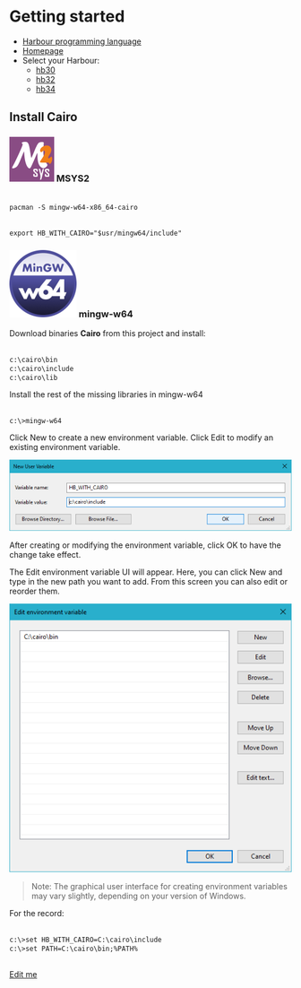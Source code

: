 # Getting started

* [Harbour programming language](https://en.wikipedia.org/wiki/Harbour_(programming_language))
* [Homepage](https://harbour.github.io)
* Select your Harbour:
   - [hb30](https://sourceforge.net/projects/harbour-project/files/)
   - [hb32](https://github.com/harbour/core)
   - [hb34](https://github.com/vszakats/harbour-core)

## Install Cairo

### ![MSYS2](../assets/img/msys2.png) MSYS2

```

pacman -S mingw-w64-x86_64-cairo

```

```

export HB_WITH_CAIRO="$usr/mingw64/include"

```

### ![mingw-w64](../assets/img/mingw-w64.png) mingw-w64

Download binaries **Cairo** from this project and install:

```

c:\cairo\bin
c:\cairo\include
c:\cairo\lib

```

Install the rest of the missing libraries in mingw-w64

```

c:\>mingw-w64

```

Click New to create a new environment variable. Click Edit to modify an existing environment variable.

![Advanced System Settings in Windows 10](../assets/img/hb-cairo_01.png "Advanced System Settings in Windows 10")

After creating or modifying the environment variable, click OK to have the change take effect.

The Edit environment variable UI will appear. Here, you can click New and type in the new path you want to add. From this screen you can also edit or reorder them.

![Advanced System Settings in Windows 10](../assets/img/hb-cairo_02.png "Advanced System Settings in Windows 10")

> Note: The graphical user interface for creating environment variables may vary slightly, depending on your version of Windows.

For the record:

```

c:\>set HB_WITH_CAIRO=C:\cairo\include
c:\>set PATH=C:\cairo\bin;%PATH%

```

##

[Edit me](https://github.com/rjopek/hb-cairo/edit/main/docs/tutorial/README.md)
